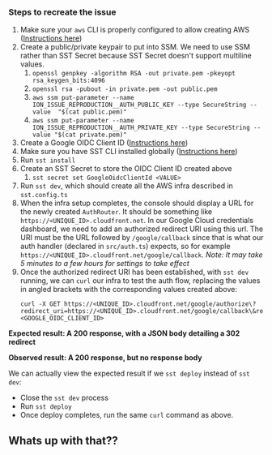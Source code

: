 ### Steps to recreate the issue
1. Make sure your `aws` CLI is properly configured to allow creating AWS ([Instructions here](https://sst.dev/chapters/configure-the-aws-cli.html))
2. Create a public/private keypair to put into SSM. We need to use SSM rather than SST Secret because SST Secret doesn't support multiline values.
   1. `openssl genpkey -algorithm RSA -out private.pem -pkeyopt rsa_keygen_bits:4096`
   2. `openssl rsa -pubout -in private.pem -out public.pem`
   3. `aws ssm put-parameter --name ION_ISSUE_REPRODUCTION__AUTH_PUBLIC_KEY --type SecureString --value  "$(cat public.pem)"`
   4. `aws ssm put-parameter --name ION_ISSUE_REPRODUCTION__AUTH_PRIVATE_KEY --type SecureString --value "$(cat private.pem)"`
3. Create a Google OIDC Client ID ([Instructions here](https://developers.google.com/identity/openid-connect/openid-connect))
4. Make sure you have SST CLI installed globally ([Instructions here](https://ion.sst.dev/docs/reference/cli/))
5. Run `sst install`
6. Create an SST Secret to store the OIDC Client ID created above
   1. `sst secret set GoogleOidcClientId <VALUE>`
7. Run `sst dev`, which should create all the AWS infra described in `sst.config.ts`
8. When the infra setup completes, the console should display a URL for the newly created `AuthRouter`. It should be something like `https://<UNIQUE_ID>.cloudfront.net`. In our Google Cloud credentials dashboard, we need to add an authorized redirect URI using this url. The URI must be the URL followed by `/google/callback` since that is what our auth handler (declared in `src/auth.ts`) expects, so for example `https://<UNIQUE_ID>.cloudfront.net/google/callback`. *Note: It may take 5 minutes to a few hours for settings to take effect*
9. Once the authorized redirect URI has been established, with `sst dev` running, we can `curl` our infra to test the auth flow, replacing the values in angled brackets with the corresponding values created above:
    ```
    curl -X GET https://<UNIQUE_ID>.cloudfront.net/google/authorize\?redirect_uri=https://<UNIQUE_ID>.cloudfront.net/google/callback\&response_type=code\&client_id=<GOOGLE_OIDC_CLIENT_ID>
    ```

**Expected result: A 200 response, with a JSON body detailing a 302 redirect**

**Observed result: A 200 response, but no response body**

We can actually view the expected result if we `sst deploy` instead of `sst dev`:
- Close the `sst dev` process
- Run `sst deploy`
- Once deploy completes, run the same `curl` command as above.

## Whats up with that??

